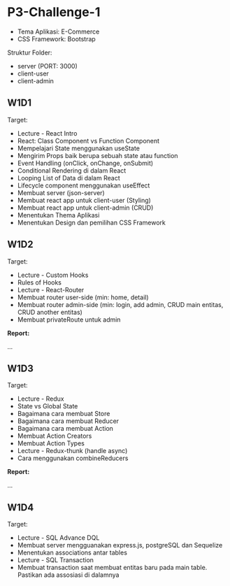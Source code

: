 # P3-Challenge-1

- Tema Aplikasi: E-Commerce
- CSS Framework: Bootstrap

Struktur Folder:

- server (PORT: 3000)
- client-user
- client-admin

## W1D1

Target:

- Lecture - React Intro
- React: Class Component vs Function Component
- Mempelajari State menggunakan useState
- Mengirim Props baik berupa sebuah state atau function
- Event Handling (onClick, onChange, onSubmit)
- Conditional Rendering di dalam React
- Looping List of Data di dalam React
- Lifecycle component menggunakan useEffect
- Membuat server (json-server)
- Membuat react app untuk client-user (Styling)
- Membuat react app untuk client-admin (CRUD)
- Menentukan Thema Aplikasi
- Menentukan Design dan pemilihan CSS Framework


## W1D2

Target:

- Lecture - Custom Hooks
- Rules of Hooks
- Lecture - React-Router
- Membuat router user-side (min: home, detail)
- Membuat router admin-side (min: login, add admin, CRUD main entitas, CRUD another entitas)
- Membuat privateRoute untuk admin

**Report:**

...

## W1D3

Target:

- Lecture - Redux
- State vs Global State
- Bagaimana cara membuat Store
- Bagaimana cara membuat Reducer
- Bagaimana cara membuat Action
- Membuat Action Creators
- Membuat Action Types
- Lecture - Redux-thunk (handle async)
- Cara menggunakan combineReducers

**Report:**

...

## W1D4

Target:

- Lecture - SQL Advance DQL
- Membuat server mengguanakan express.js, postgreSQL dan Sequelize
- Menentukan associations antar tables
- Lecture - SQL Transaction
- Membuat transaction saat membuat entitas baru pada main table. Pastikan ada assosiasi di dalamnya



